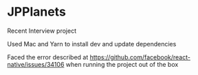 # JPPlanets
Recent Interview project

Used Mac and Yarn to install dev and update dependencies

Faced the error described at https://github.com/facebook/react-native/issues/34106 when running the project out of the box


